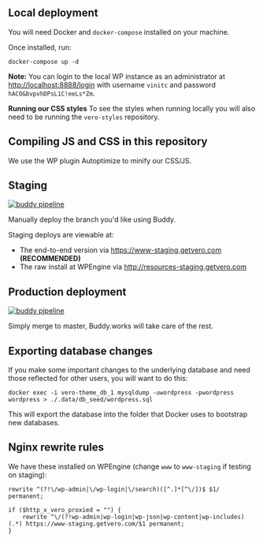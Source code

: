 ## Local deployment

You will need Docker and `docker-compose` installed on your machine.

Once installed, run:

```
docker-compose up -d
```

**Note:** You can login to the local WP instance as an administrator at [http://localhost:8888/login](http://localhost:8888/login) with username `vinitc` and password `hACO&bvpvhDPsL1C!eeLs*Zm`.

**Running our CSS styles**
To see the styles when running locally you will also need to be running the `vero-styles` repository.

## Compiling JS and CSS in this repository

We use the WP plugin Autoptimize to minify our CSS/JS.

## Staging

[![buddy pipeline](https://app.buddy.works/getvero/vero-theme/pipelines/pipeline/127918/badge.svg?token=2a3979fcf42e5530e6e3bd84a28555688ca38da468161718ddf08d0056e4ee19 "buddy pipeline")](https://app.buddy.works/getvero/vero-theme/pipelines/pipeline/127918)

Manually deploy the branch you'd like using Buddy.

Staging deploys are viewable at:

- The end-to-end version via https://www-staging.getvero.com **(RECOMMENDED)**
- The raw install at WPEngine via http://resources-staging.getvero.com

## Production deployment

[![buddy pipeline](https://app.buddy.works/getvero/vero-theme/pipelines/pipeline/127924/badge.svg?token=2a3979fcf42e5530e6e3bd84a28555688ca38da468161718ddf08d0056e4ee19 "buddy pipeline")](https://app.buddy.works/getvero/vero-theme/pipelines/pipeline/127924)

Simply merge to master, Buddy.works will take care of the rest.

## Exporting database changes

If you make some important changes to the underlying database and need those reflected for other users, you will want to do this:

```
docker exec -i vero-theme_db_1 mysqldump -uwordpress -pwordpress wordpress > ./.data/db_seed/wordpress.sql
```

This will export the database into the folder that Docker uses to bootstrap new databases.

## Nginx rewrite rules

We have these installed on WPEngine (change `www` to `www-staging` if testing on staging):

```
rewrite ^(?!\/wp-admin|\/wp-login|\/search)([^.]*[^\/])$ $1/ permanent;

if ($http_x_vero_proxied = "") {
    rewrite ^\/(?!wp-admin|wp-login|wp-json|wp-content|wp-includes)(.*) https://www-staging.getvero.com/$1 permanent;
}
```
